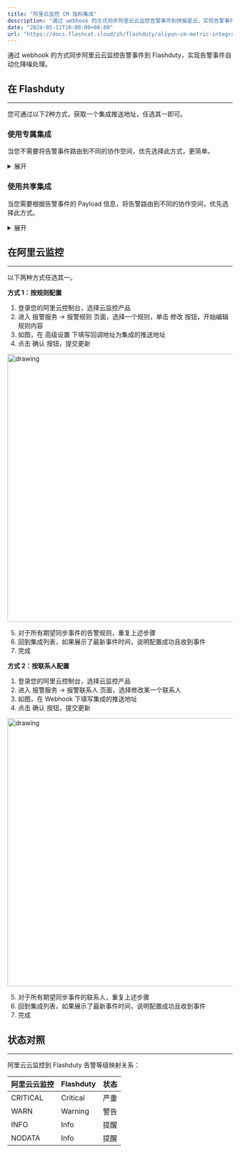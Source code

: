 ```yaml
---
title: "阿里云监控 CM 指标集成"
description: "通过 webhook 的方式同步阿里云云监控告警事件到快猫星云，实现告警事件自动化降噪处理"
date: "2024-05-11T10:00:00+08:00"
url: "https://docs.flashcat.cloud/zh/flashduty/aliyun-cm-metric-integration-guide"
---
```


通过 webhook 的方式同步阿里云云监控告警事件到 Flashduty，实现告警事件自动化降噪处理。

## 在 Flashduty
---
您可通过以下2种方式，获取一个集成推送地址，任选其一即可。

### 使用专属集成

当您不需要将告警事件路由到不同的协作空间，优先选择此方式，更简单。

<details>
  <summary>展开</summary>
  
  1. 进入 Flashduty 控制台，选择 **协作空间**，进入某个空间的详情页面
  2. 选择 **集成数据** tab，点击 **添加一个集成**，进入添加集成页面
  3. 选择 **阿里云 CM 指标** 集成，点击 **保存**，生成卡片。
  4. 点击生成的卡片，可以查看到 **推送地址**，复制备用，完成。
  
    
</details>

### 使用共享集成

当您需要根据告警事件的 Payload 信息，将告警路由到不同的协作空间，优先选择此方式。

<details>
  <summary>展开</summary>
  
  1. 进入 Flashduty 控制台，选择 **集成中心=>告警事件**，进入集成选择页面。
  2. 选择 **阿里云 CM 指标** 集成：
        - **集成名称**：为当前集成定义一个名称。
  3. 点击 **保存** 后，复制当前页面的新生成的 **推送地址** 备用。
  4. 点击 **创建路由**，为集成配置路由规则。您可以按条件匹配不同的告警到不同的协作空间，也可以直接设置默认协作空间作为兜底，后续再按需调整。
  5. 完成。
    
</details>


## 在阿里云监控
---
以下两种方式任选其一。

**方式 1：按规则配置**

<div class="md-block">

1. 登录您的阿里云控制台，选择云监控产品
2. 进入 报警服务 -> 报警规则 页面，选择一个规则，单击 修改 按钮，开始编辑规则内容
3. 如图，在 高级设置 下填写回调地址为集成的推送地址
4. 点击 确认 按钮，提交更新

<img alt="drawing" width="600" src="https://download.flashcat.cloud/flashduty/integration/aliyun-cm/aliyun-cm-rule.jpg" />

5. 对于所有期望同步事件的告警规则，重复上述步骤
6. 回到集成列表，如果展示了最新事件时间，说明配置成功且收到事件
7. 完成

</div>

**方式 2：按联系人配置**

<div class="md-block">

1. 登录您的阿里云控制台，选择云监控产品
2. 进入 报警服务 -> 报警联系人 页面，选择修改某一个联系人
3. 如图，在 Webhook 下填写集成的推送地址
4. 点击 确认 按钮，提交更新

<img alt="drawing" width="600" src="https://download.flashcat.cloud/flashduty/integration/aliyun-cm/aliyun-cm-contact.jpg" />

5. 对于所有期望同步事件的联系人，重复上述步骤
6. 回到集成列表，如果展示了最新事件时间，说明配置成功且收到事件
7. 完成

</div>

## 状态对照
---
<div class="md-block">
  
阿里云云监控到 Flashduty 告警等级映射关系：

| 阿里云云监控 |  Flashduty  | 状态 |
| ------------ | -------- | ---- |
| CRITICAL     | Critical | 严重 |
| WARN         | Warning  | 警告 |
| INFO         | Info     | 提醒 |
| NODATA       | Info     | 提醒 |

</div>
